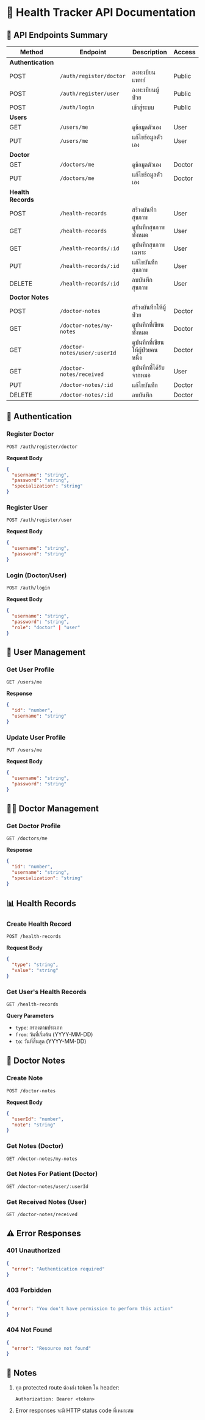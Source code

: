 # 🏥 Health Tracker API Documentation

## 📑 API Endpoints Summary

| Method             | Endpoint                     | Description                       | Access |
| ------------------ | ---------------------------- | --------------------------------- | ------ |
| **Authentication** |                              |                                   |        |
| POST               | `/auth/register/doctor`      | ลงทะเบียนแพทย์                    | Public |
| POST               | `/auth/register/user`        | ลงทะเบียนผู้ป่วย                  | Public |
| POST               | `/auth/login`                | เข้าสู่ระบบ                       | Public |
| **Users**          |                              |                                   |        |
| GET                | `/users/me`                  | ดูข้อมูลตัวเอง                    | User   |
| PUT                | `/users/me`                  | แก้ไขข้อมูลตัวเอง                 | User   |
| **Doctor**         |                              |                                   |        |
| GET                | `/doctors/me`                | ดูข้อมูลตัวเอง                    | Doctor |
| PUT                | `/doctors/me`                | แก้ไขข้อมูลตัวเอง                 | Doctor |
| **Health Records** |                              |                                   |        |
| POST               | `/health-records`            | สร้างบันทึกสุขภาพ                 | User   |
| GET                | `/health-records`            | ดูบันทึกสุขภาพทั้งหมด             | User   |
| GET                | `/health-records/:id`        | ดูบันทึกสุขภาพเฉพาะ               | User   |
| PUT                | `/health-records/:id`        | แก้ไขบันทึกสุขภาพ                 | User   |
| DELETE             | `/health-records/:id`        | ลบบันทึกสุขภาพ                    | User   |
| **Doctor Notes**   |                              |                                   |        |
| POST               | `/doctor-notes`              | สร้างบันทึกให้ผู้ป่วย             | Doctor |
| GET                | `/doctor-notes/my-notes`     | ดูบันทึกที่เขียนทั้งหมด           | Doctor |
| GET                | `/doctor-notes/user/:userId` | ดูบันทึกที่เขียนให้ผู้ป่วยคนหนึ่ง | Doctor |
| GET                | `/doctor-notes/received`     | ดูบันทึกที่ได้รับจากหมอ           | User   |
| PUT                | `/doctor-notes/:id`          | แก้ไขบันทึก                       | Doctor |
| DELETE             | `/doctor-notes/:id`          | ลบบันทึก                          | Doctor |

## 🔐 Authentication

### Register Doctor

```http
POST /auth/register/doctor
```

**Request Body**

```json
{
  "username": "string",
  "password": "string",
  "specialization": "string"
}
```

### Register User

```http
POST /auth/register/user
```

**Request Body**

```json
{
  "username": "string",
  "password": "string"
}
```

### Login (Doctor/User)

```http
POST /auth/login
```

**Request Body**

```json
{
  "username": "string",
  "password": "string",
  "role": "doctor" | "user"
}
```

## 👤 User Management

### Get User Profile

```http
GET /users/me
```

**Response**

```json
{
  "id": "number",
  "username": "string"
}
```

### Update User Profile

```http
PUT /users/me
```

**Request Body**

```json
{
  "username": "string",
  "password": "string"
}
```

## 👨‍⚕️ Doctor Management

### Get Doctor Profile

```http
GET /doctors/me
```

**Response**

```json
{
  "id": "number",
  "username": "string",
  "specialization": "string"
}
```

## 📊 Health Records

### Create Health Record

```http
POST /health-records
```

**Request Body**

```json
{
  "type": "string",
  "value": "string"
}
```

### Get User's Health Records

```http
GET /health-records
```

**Query Parameters**

- `type`: กรองตามประเภท
- `from`: วันที่เริ่มต้น (YYYY-MM-DD)
- `to`: วันที่สิ้นสุด (YYYY-MM-DD)

## 📝 Doctor Notes

### Create Note

```http
POST /doctor-notes
```

**Request Body**

```json
{
  "userId": "number",
  "note": "string"
}
```

### Get Notes (Doctor)

```http
GET /doctor-notes/my-notes
```

### Get Notes For Patient (Doctor)

```http
GET /doctor-notes/user/:userId
```

### Get Received Notes (User)

```http
GET /doctor-notes/received
```

## ⚠️ Error Responses

### 401 Unauthorized

```json
{
  "error": "Authentication required"
}
```

### 403 Forbidden

```json
{
  "error": "You don't have permission to perform this action"
}
```

### 404 Not Found

```json
{
  "error": "Resource not found"
}
```

## 📝 Notes

1. ทุก protected route ต้องส่ง token ใน header:
   ```
   Authorization: Bearer <token>
   ```
2. Error responses จะมี HTTP status code ที่เหมาะสม
